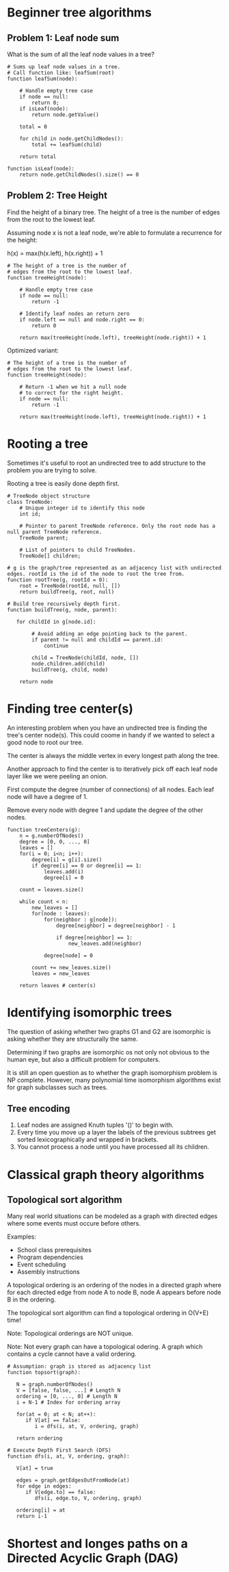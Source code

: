 # Beginner tree algorithms

## Problem 1: Leaf node sum

What is the sum of all the leaf node values in a tree?

```
# Sums up leaf node values in a tree.
# Call function like: leafSum(root)
function leafSum(node):

    # Handle empty tree case
    if node == null:
        return 0;
    if isLeaf(node):
        return node.getValue()
        
    total = 0
    
    for child in node.getChildNodes():
        total += leafSum(child)
        
    return total
    
function isLeaf(node):
    return node.getChildNodes().size() == 0
```

## Problem 2: Tree Height

Find the height of a binary tree. The height of a tree is the number of edges from the root to the lowest leaf.

Assuming node x is not a leaf node, we're able to formulate a recurrence for the height:

h(x) = max(h(x.left), h(x.right)) + 1

```
# The height of a tree is the number of
# edges from the root to the lowest leaf.
function treeHeight(node):
    
    # Handle empty tree case
    if node == null:
        return -1
        
    # Identify leaf nodes an return zero
    if node.left == null and node.right == 0:
        return 0
        
    return max(treeHeight(node.left), treeHeight(node.right)) + 1
```

Optimized variant:

```
# The height of a tree is the number of
# edges from the root to the lowest leaf.
function treeHeight(node):
    
    # Return -1 when we hit a null node
    # to correct for the right height.
    if node == null:
        return -1
        
    return max(treeHeight(node.left), treeHeight(node.right)) + 1
```

# Rooting a tree

Sometimes it's useful to root an undirected tree to add structure to the problem you are trying to solve.

Rooting a tree is easily done depth first.

```
# TreeNode object structure
class TreeNode:
    # Unique integer id to identify this node
    int id;
    
    # Pointer to parent TreeNode reference. Only the root node has a null parent TreeNode reference.
    TreeNode parent;
    
    # List of pointers to child TreeNodes.
    TreeNode[] children;
```

```
# g is the graph/tree represented as an adjacency list with undirected edges. rootId is the id of the node to root the tree from.
function rootTree(g, rootId = 0):
    root = TreeNode(rootId, null, [])
    return buildTree(g, root, null)
    
# Build tree recursively depth first.
function buildTree(g, node, parent):
    
   for childId in g[node.id]:
   
        # Avoid adding an edge pointing back to the parent.
        if parent != null and childId == parent.id:
            continue
        
        child = TreeNode(childId, node, [])
        node.children.add(child)
        buildTree(g, child, node)
        
    return node       
```

# Finding tree center(s)

An interesting problem when you have an undirected tree is finding the tree's center node(s). This could coome in handy
if we wanted to select a good node to root our tree.

The center is always the middle vertex in every longest path along the tree.

Another approach to find the center is to iteratively pick off each leaf node layer like we were peeling an onion.

First compute the degree (number of connections) of all nodes. Each leaf node will have a degree of 1.

Remove every node with degree 1 and update the degree of the other nodes.

```
function treeCenters(g):
    n = g.numberOfNodes()
    degree = [0, 0, ..., 0]
    leaves = []
    for(i = 0; i<n; i++):
        degree[i] = g[i].size()
        if degree[i] == 0 or degree[i] == 1:
            leaves.add(i)
            degree[i] = 0
            
    count = leaves.size()
        
    while count < n:
        new_leaves = []
        for(node : leaves):
            for(neighbor : g[node]):
                degree[neighbor] = degree[neighbor] - 1
                
                if degree[neighbor] == 1:
                    new_leaves.add(neighbor)
            
            degree[node] = 0
        
        count += new_leaves.size()
        leaves = new_leaves
    
    return leaves # center(s)
```

# Identifying isomorphic trees

The question of asking whether two graphs G1 and G2 are isomorphic is asking whether they are structurally the same.

Determining if two graphs are isomorphic os not only not obvious to the human eye, but also a difficult problem for
computers.

It is still an open question as to whether the graph isomorphism problem is NP complete. However, many polynomial time
isomorphism algorithms exist for graph subclasses such as trees.

## Tree encoding

1. Leaf nodes are assigned Knuth tuples '()' to begin with.
2. Every time you move up a layer the labels of the previous subtrees get sorted lexicographically and wrapped in
   brackets.
3. You cannot process a node until you have processed all its children.

# Classical graph theory algorithms

## Topological sort algorithm

Many real world situations can be modeled as a graph with directed edges where some events must occure before others.

Examples:

- School class prerequisites
- Program dependencies
- Event scheduling
- Assembly instructions

A topological ordering is an ordering of the nodes in a directed graph where for each directed edge from node A to node
B, node A appears before node B in the ordering.

The topological sort algorithm can find a topological ordering in O(V+E) time!

Note: Topological orderings are NOT unique.

Note: Not every graph can have a topological odering. A graph which contains a cycle cannot have a valid ordering.

```
# Assumption: graph is stored as adjacency list
function topsort(graph):

   N = graph.numberOfNodes()
   V = [false, false, ...] # Length N
   ordering = [0, ..., 0] # Length N
   i = N-1 # Index for ordering array
   
   for(at = 0; at < N; at++):
      if V[at] == false:
         i = dfs(i, at, V, ordering, graph)
         
   return ordering
   
# Execute Depth First Search (DFS)
function dfs(i, at, V, ordering, graph):

   V[at] = true
   
   edges = graph.getEdgesOutFromNode(at)
   for edge in edges:
      if V[edge.to] == false:
         dfs(i, edge.to, V, ordering, graph)
         
   ordering[i] = at
   return i-1
```

# Shortest and longes paths on a Directed Acyclic Graph (DAG)
